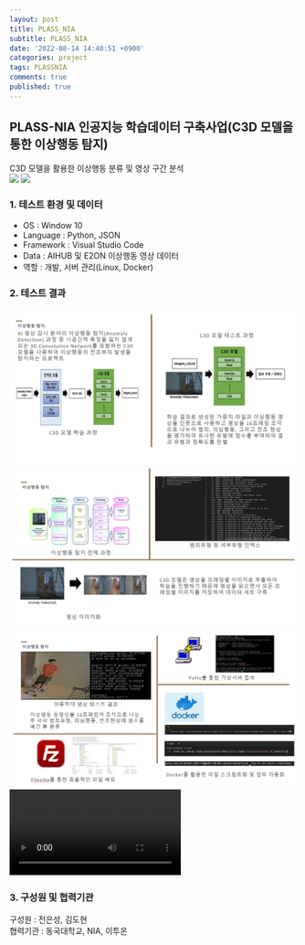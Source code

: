 ```yaml
---
layout: post
title: PLASS_NIA
subtitle: PLASS_NIA
date: '2022-08-14 14:40:51 +0900'
categories: project
tags: PLASSNIA
comments: true
published: true
---
```

## PLASS-NIA 인공지능 학습데이터 구축사업(C3D 모델을 통한 이상행동 탐지)
C3D 모델을 활용한 이상행동 분류 및 영상 구간 분석<br>
<img src="https://user-images.githubusercontent.com/71426985/164933248-29a83892-82b5-4c00-8135-b5984753ae18.png">
<img src="https://user-images.githubusercontent.com/71426985/164933995-5dc928a3-6c28-49ca-a2e2-682004d67bea.png">
<h3>1. 테스트 환경 및 데이터</h3>
<ul>
  <li>OS : Window 10</li>
  <li>Language : Python, JSON</li>
  <li>Framework : Visual Studio Code</li>
  <li>Data : AIHUB 및 E2ON 이상행동 영상 데이터</li>
  <li>역할 : 개발, 서버 관리(Linux, Docker)</li>
</ul>
<h3>2. 테스트 결과</h3>
<img src="/assets/img/c3d-1.jpg" title="c3d-1" alt="c3d-1"/><br>
<img src="/assets/img/c3d-2.jpg" title="c3d-2" alt="c3d-2"/><br>
<img src="/assets/img/c3d-3.jpg" title="c3d-3" alt="c3d-3"/><br>
<video
  src="/assets/img/c3d.mp4"
  cotrols
  autoplay
></video>
<h3>3. 구성원 및 협력기관</h3>
구성원 : 전은성, 김도현<br>
협력기관 : 동국대학교, NIA, 이투온


